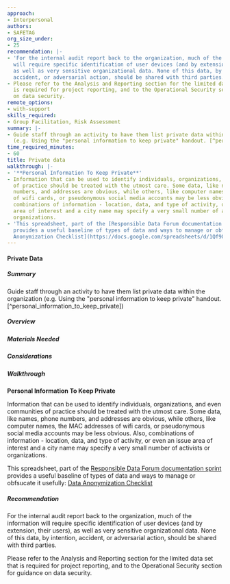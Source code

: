 ```yaml
---
approach:
- Interpersonal
authors:
- SAFETAG
org_size_under:
- 25
recommendation: |-
- 'For the internal audit report back to the organization, much of the information
  will require specific identification of user devices (and by extension, their users),
  as well as very sensitive organizational data. None of this data, by intention,
  accident, or adversarial action, should be shared with third parties. '
- Please refer to the Analysis and Reporting section for the limited data set that
  is required for project reporting, and to the Operational Security section for guidance
  on data security.
remote_options:
- with-support
skills_required:
- Group Facilitation, Risk Assessment
summary: |-
- Guide staff through an activity to have them list private data within the organization
  (e.g. Using the "personal information to keep private" handout. [^personal_information_to_keep_private])
time_required_minutes:
- 60
title: Private data
walkthrough: |-
- '**Personal Information To Keep Private**'
- Information that can be used to identify individuals, organizations, and even communities
  of practice should be treated with the utmost care. Some data, like names, phone
  numbers, and addresses are obvious, while others, like computer names, the MAC addresses
  of wifi cards, or pseudonymous social media accounts may be less obvious. Also,
  combinations of information - location, data, and type of activity, or even an issue
  area of interest and a city name may specify a very small number of activists or
  organizations.
- 'This spreadsheet, part of the [Responsible Data Forum documentation sprint](https://wiki.responsibledata.io/RDF_Budapest)
  provides a useful baseline of types of data and ways to manage or obfsucate it usefully:  [Data
  Anonymization Checklist](https://docs.google.com/spreadsheets/d/1Qf90P7dlXL6bwfG9vDpapQe1HUD1PtCqjJwayn0xOkQ/edit?usp=sharing)'
---
```


#### Private Data

##### Summary
Guide staff through an activity to have them list private data within the organization (e.g. Using the "personal information to keep private" handout. [^personal_information_to_keep_private])

##### Overview

##### Materials Needed

##### Considerations

##### Walkthrough

**Personal Information To Keep Private**

Information that can be used to identify individuals, organizations, and even communities of practice should be treated with the utmost care. Some data, like names, phone numbers, and addresses are obvious, while others, like computer names, the MAC addresses of wifi cards, or pseudonymous social media accounts may be less obvious. Also, combinations of information - location, data, and type of activity, or even an issue area of interest and a city name may specify a very small number of activists or organizations.

This spreadsheet, part of the [Responsible Data Forum documentation sprint](https://wiki.responsibledata.io/RDF_Budapest) provides a useful baseline of types of data and ways to manage or obfsucate it usefully:  [Data Anonymization Checklist](https://docs.google.com/spreadsheets/d/1Qf90P7dlXL6bwfG9vDpapQe1HUD1PtCqjJwayn0xOkQ/edit?usp=sharing)

##### Recommendation

For the internal audit report back to the organization, much of the information will require specific identification of user devices (and by extension, their users), as well as very sensitive organizational data. None of this data, by intention, accident, or adversarial action, should be shared with third parties. 

Please refer to the Analysis and Reporting section for the limited data set that is required for project reporting, and to the Operational Security section for guidance on data security.